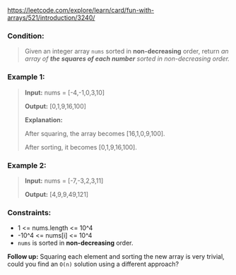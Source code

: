 https://leetcode.com/explore/learn/card/fun-with-arrays/521/introduction/3240/

### Condition:

>Given an integer array `nums` sorted in **non-decreasing** order, return *an array of **the squares of each number** sorted in non-decreasing order.*

### Example 1:

>**Input:** nums = [-4,-1,0,3,10]
>
>**Output:** [0,1,9,16,100]
>
>**Explanation:**
>
>After squaring, the array becomes [16,1,0,9,100].
>
>After sorting, it becomes [0,1,9,16,100].

### Example 2:

>**Input:** nums = [-7,-3,2,3,11]
>
>**Output:** [4,9,9,49,121]

### Constraints:

* 1 <= nums.length <= 10^4
* -10^4 <= nums[i] <= 10^4
* `nums` is sorted in **non-decreasing** order.

**Follow up:** Squaring each element and sorting the new array is very trivial, could you find an `O(n)` solution using a different approach?